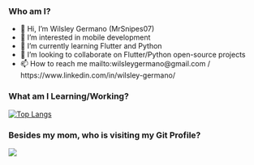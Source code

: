 
<h3>Who am I?</h3> 

<ul>
<li> 👋 Hi, I’m Wilsley Germano (MrSnipes07) </li>
<li> 👀 I’m interested in mobile development </li>
<li> 🌱 I’m currently learning Flutter and Python </li>
<li> 💞️ I’m looking to collaborate on Flutter/Python open-source projects </li>
<li> 📫 How to reach me mailto:wilsleygermano@gmail.com / https://www.linkedin.com/in/wilsley-germano/ </li>
</ul>

<h3>What am I Learning/Working?</h3>

[![Top Langs](https://github-readme-stats.vercel.app/api/top-langs/?username=wilsleygermano)](https://github.com/wilsleygermano/github-readme-stats)

<h3>Besides my mom, who is visiting my Git Profile?</h3>

![](https://komarev.com/ghpvc/?username=wilsleygermano&color=blueviolet)

<!---
MrSnipes07/MrSnipes07 is a ✨ special ✨ repository because its `README.md` (this file) appears on your GitHub profile.
You can click the Preview link to take a look at your changes.
--->
